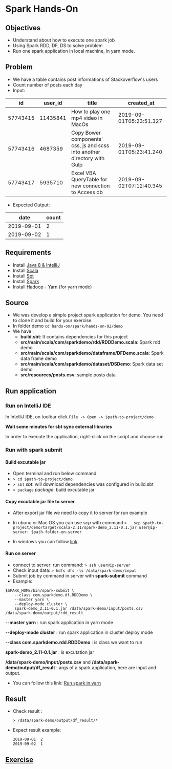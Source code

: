 
# Spark Hands-On 
## Objectives
- Understand about how to execute one spark job
- Using Spark RDD, DF, DS to solve problem
- Run one spark application in local machine, in yarn mode.

## Problem
- We have a table contains post informations of Stackoverflow's users
- Count number of posts each day
- Input:

| id |user_id  |title|created_at
|--|--|--|--
| 57743415 | 11435841 |How to play one mp4 video in MacOs|2019-09-01T05:23:51.327
|57743416|4687359|Copy Bower components' css, js and scss into another directory with Gulp|2019-09-01T05:23:41.240
|57743417|5935710|Excel VBA QueryTable for new connection to Access db|2019-09-02T07:12:40.345

- Expected Output:
 
| date |count
|--|--
| 2019-09-01 | 2
| 2019-09-02 | 1

## Requirements
- Install [Java 8 & IntelliJ](https://github.com/TranHuuBao/mapreduce-demo/blob/master/setup-env.md)
- Install [Scala ](https://github.com/thien1212381/spark-demo/blob/master/scala_installation.md)
- Install [Sbt](https://github.com/thien1212381/spark-demo/blob/master/sbt_installation.md)
- Install [Spark](https://github.com/thien1212381/spark-demo/blob/master/spark_installation.md)
- Install [Hadoop - Yarn](https://github.com/vinhdangphuc/hands-on/blob/master/hands-on/hadoop.md) (for yarn mode)


## Source
- We was develop a simple project spark application for demo. You need to clone it and build for your exercise.
- In folder demo
``` cd hands-on/spark/hands-on-02/demo ```
- We have :
    - **build.sbt**: It contains dependencies for this project
    - **src/main/scala/com/sparkdemo/rdd/RDDDemo.scala**:  Spark rdd demo
    - **src/main/scala/com/sparkdemo/dataframe/DFDemo.scala**:  Spark data frame demo
    - **src/main/scala/com/sparkdemo/dataset/DSDemo**:  Spark data set demo
    - **src/resources/posts.csv**: sample posts data

## Run application
### Run on IntelliJ IDE 
In IntelliJ IDE, on toolbar click ```File -> Open -> $path-to-project/demo```

**Wait some minutes for sbt sync external libraries**

In order to execute the application, right-click on the script and choose run

### Run with spark submit
#### Build excutable jar
- Open terminal and run below command
- ```> cd $path-to-project/demo```
- ```> sbt```
*sbt*: will download dependencies was configured in build.sbt
- ```> package```
*package*:  build excutable jar

#### Copy excutable jar file to server
- After export jar file we need to copy it to server for run example
- In ubunu or Mac OS you  can use *scp* with command
	``` >	scp $path-to-project/demo/target/scala-2.11/spark-demo_2.11-0.1.jar user@ip-server: $path-folder-on-server ```

- In windows you can follow [link](https://success.tanaza.com/s/article/How-to-use-SCP-command-on-Windows)

#### Run on server
- connect to server: run command:
	```> ssh user@ip-server```
- Check input data:
``` > hdfs dfs -ls /data/spark-demo/input ```
- Submit job by command in server with **spark-submit** command
- Example:
  
```
$SPARK_HOME/bin/spark-submit \
    --class com.sparkdemo.df.RDDDemo \
    --master yarn \
    --deploy-mode cluster \
    spark-demo_2.11-0.1.jar /data/spark-demo/input/posts.csv /data/spark-demo/output/rdd_result
```

**--master yarn** : run spark application in yarn mode

**--deploy-mode cluster** : run spark application in cluster deploy mode

**--class com.sparkdemo.rdd.RDDDemo** : is class we want to run

**spark-demo_2.11-0.1.jar** : is excutation jar

**/data/spark-demo/input/posts.csv** and **/data/spark-demo/output/df_result** : args of a spark application, here are input and output.

- You can follow this link: [Run spark in yarn](https://spark.apache.org/docs/latest/running-on-yarn.html)

## Result
- Check result : 
	```
	> /data/spark-demo/output/df_result/*
	 ```
- Expect result example:
    ```
    2019-09-01  2
    2019-09-02  1 
    ```

## [Exercise](/hands-on/spark/hands-on-02/spark-labs.md)

